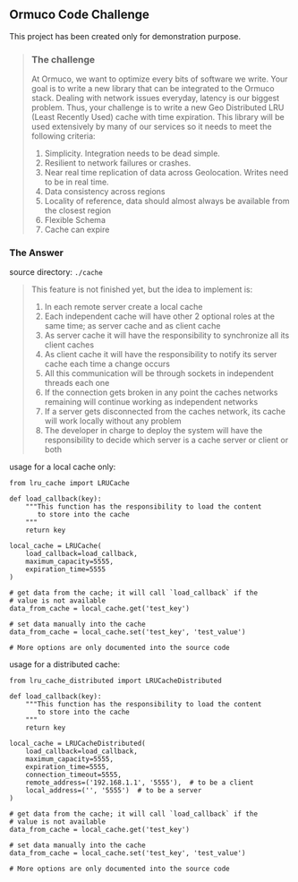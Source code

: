 ## Ormuco Code Challenge

This project has been created only for demonstration purpose.
>
> ### The challenge
>
> At Ormuco, we want to optimize every bits of software we write. Your goal is to write a new library that can be integrated to the Ormuco stack. Dealing with network issues everyday, latency is our biggest problem. Thus, your challenge is to write a new Geo Distributed LRU (Least Recently Used) cache with time expiration. This library will be used extensively by many of our services so it needs to meet the following criteria:
> 1. Simplicity. Integration needs to be dead simple.
> 2. Resilient to network failures or crashes.
> 3. Near real time replication of data across Geolocation. Writes need to be in real time.
> 4. Data consistency across regions
> 5. Locality of reference, data should almost always be available from the closest region
> 6. Flexible Schema
> 7. Cache can expire 
>

### The Answer

source directory: `./cache`

>
> This feature is not finished yet, but the idea to implement is:
> 1. In each remote server create a local cache
> 2. Each independent cache will have other 2 optional roles at the same time; as server cache and as client cache
> 3. As server cache it will have the responsibility to synchronize all its client caches
> 4. As client cache it will have the responsibility to notify its server cache each time a change occurs
> 5. All this communication will be through sockets in independent threads each one
> 6. If the connection gets broken in any point the caches networks remaining will continue working as independent networks
> 7. If a server gets disconnected from the caches network, its cache will work locally without any problem
> 8. The developer in charge to deploy the system will have the responsibility to decide which server is a cache server or client or both
>

usage for a local cache only: 
```
from lru_cache import LRUCache

def load_callback(key):
    """This function has the responsibility to load the content 
       to store into the cache
    """
    return key

local_cache = LRUCache(
    load_callback=load_callback,
    maximum_capacity=5555,
    expiration_time=5555
)

# get data from the cache; it will call `load_callback` if the 
# value is not available
data_from_cache = local_cache.get('test_key')

# set data manually into the cache
data_from_cache = local_cache.set('test_key', 'test_value')

# More options are only documented into the source code
```

usage for a distributed cache: 
```
from lru_cache_distributed import LRUCacheDistributed

def load_callback(key):
    """This function has the responsibility to load the content 
       to store into the cache
    """
    return key

local_cache = LRUCacheDistributed(
    load_callback=load_callback,
    maximum_capacity=5555,
    expiration_time=5555,
    connection_timeout=5555,
    remote_address=('192.168.1.1', '5555'),  # to be a client
    local_address=('', '5555')  # to be a server
)

# get data from the cache; it will call `load_callback` if the 
# value is not available
data_from_cache = local_cache.get('test_key')

# set data manually into the cache
data_from_cache = local_cache.set('test_key', 'test_value')

# More options are only documented into the source code
```
